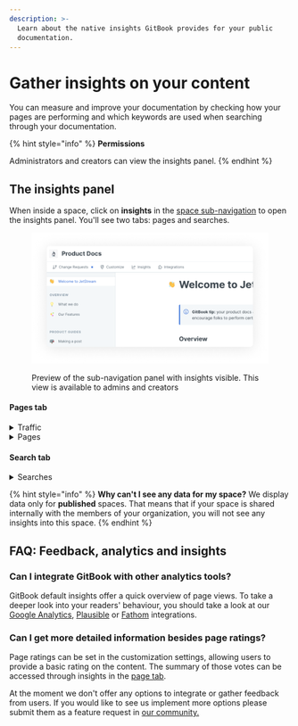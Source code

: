 ```yaml
---
description: >-
  Learn about the native insights GitBook provides for your public
  documentation.
---
```


# Gather insights on your content

You can measure and improve your documentation by checking how your pages are performing and which keywords are used when searching through your documentation.

{% hint style="info" %}
**Permissions**

Administrators and creators can view the insights panel.
{% endhint %}

## The insights panel

When inside a space, click on **insights** in the [space sub-navigation](https://docs.gitbook.com/getting-started/overview#space-sub-navigation) to open the insights panel. You'll see two tabs: pages and searches.

<figure><img src="../.gitbook/assets/insights-sub-navigation.png" alt=""><figcaption><p>Preview of the sub-navigation panel with insights visible. This view is available to admins and creators </p></figcaption></figure>

#### Pages tab

<details>

<summary>Traffic</summary>

This shows a summary of visits to your space across all pages. You can view daily, weekly, or monthly traffic — monthly is the default. A bar chart plots that traffic over time.

</details>

<details>

<summary>Pages</summary>

For each page in the space, you can see a count of all views. This is the **total number of views since the page was published**. If [page rating](https://docs.gitbook.com/tour/customization/space-customization#page-rating) is enabled, you can also see how many people have left feedback on each page and the average feedback rating. Hover over the average rating to see further details.

Click **download CSV** if you'd like to use or analyse this data further outside of GitBook, and a `.csv` file will be downloaded to your device.

</details>

#### Search tab

<details>

<summary>Searches</summary>

Switch to the search tab to take a look at which terms visitors are searching for within the space. You can view these search terms for the past week, month, or year — and again, the month is the default setting.

The information here can be helpful for informing your content architecture, making certain parts of your documentation easier to find without search, or adding additional content to existing pages based on what your visitors are searching for.

Click **download CSV** if you'd like to use or analyse this data further outside of GitBook, and a `.csv` file will be downloaded to your device.

</details>

{% hint style="info" %}
**Why can't I see any data for my space?** We display data only for **published** spaces. That means that if your space is shared internally with the members of your organization, you will not see any insights into this space.&#x20;
{% endhint %}

## FAQ: Feedback, analytics and insights&#x20;

### Can I integrate GitBook with other analytics tools?&#x20;

GitBook default insights offer a quick overview of page views. To take a deeper look into your readers' behaviour, you should take a look at our [Google Analytics](customization/space-customization.md#google-analytics), [Plausible](../product-tour/integrations/plausible/) or [Fathom](../product-tour/integrations/fathom/) integrations.

### Can I get more detailed information besides page ratings?

Page ratings can be set in the customization settings, allowing users to provide a basic rating on the content. The summary of those votes can be accessed through insights in the [page tab](insights.md#pages).&#x20;

At the moment we don't offer any options to integrate or gather feedback from users. If you would like to see us implement more options please submit them as a feature request in [our community.](https://github.com/GitbookIO/community/discussions)&#x20;
